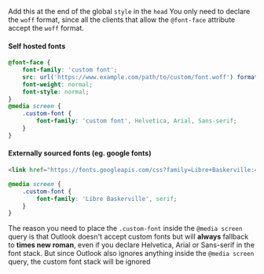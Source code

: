 Add this at the end of the global `style` in the `head` You only need to declare the `woff` format, since all the clients that allow the `@font-face` attribute accept the `woff` format.

#### Self hosted fonts

```css
@font-face {
    font-family: 'custom font';
    src: url('https://www.example.com/path/to/custom/font.woff') format('woff');
    font-weight: normal;
    font-style: normal;
}
@media screen {
    .custom-font {
        font-family: 'custom font', Helvetica, Arial, Sans-serif;
    }
}
```

#### Externally sourced fonts (eg. google fonts)

```html
<link href="https://fonts.googleapis.com/css?family=Libre+Baskerville:400,400i,700" rel="stylesheet">
```

```css
@media screen {
    .custom-font {
        font-family: 'Libre Baskerville', serif;
    }
}
```

The reason you need to place the `.custom-font` inside the `@media screen` query is that Outlook doesn't accept custom fonts but will **always** fallback to **times new roman**, even if you declare Helvetica, Arial or Sans-serif in the font stack. But since Outlook also ignores anything inside the `@media screen` query, the custom font stack will be ignored
